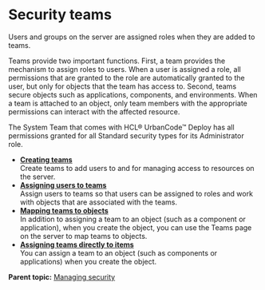 # Security teams

Users and groups on the server are assigned roles when they are added to teams.

Teams provide two important functions. First, a team provides the mechanism to assign roles to users. When a user is assigned a role, all permissions that are granted to the role are automatically granted to the user, but only for objects that the team has access to. Second, teams secure objects such as applications, components, and environments. When a team is attached to an object, only team members with the appropriate permissions can interact with the affected resource.

The System Team that comes with HCL® UrbanCode™ Deploy has all permissions granted for all Standard security types for its Administrator role.

-   **[Creating teams](../../com.udeploy.admin.doc/topics/security_teams_create.md)**  
Create teams to add users to and for managing access to resources on the server.
-   **[Assigning users to teams](../../com.udeploy.admin.doc/topics/security_teams_users.md)**  
Assign users to teams so that users can be assigned to roles and work with objects that are associated with the teams.
-   **[Mapping teams to objects](../../com.udeploy.admin.doc/topics/security_teams_mapping.md)**  
In addition to assigning a team to an object \(such as a component or application\), when you create the object, you can use the Teams page on the server to map teams to objects.
-   **[Assigning teams directly to items](../../com.udeploy.admin.doc/topics/security_teams_resources.md)**  
You can assign a team to an object \(such as components or applications\) when you create the object.

**Parent topic:** [Managing security](../../com.udeploy.admin.doc/topics/security_ch.md)

